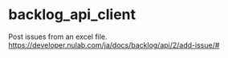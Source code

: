 # backlog_api_client
Post issues from an excel file.
https://developer.nulab.com/ja/docs/backlog/api/2/add-issue/#
